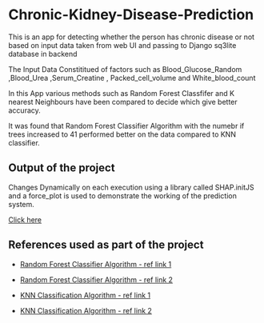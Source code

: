 # Chronic-Kidney-Disease-Prediction
This is an app for detecting whether the person has chronic disease or not based on input data taken from web UI and passing to Django sq3lite database in backend

The Input Data Constititued of factors such as Blood_Glucose_Random ,Blood_Urea ,Serum_Creatine , Packed_cell_volume and White_blood_count

In this App various methods such as Random Forest Classfifer and K nearest Neighbours have been compared to decide which give better accuracy.

It was found that Random Forest Classifier Algorithm with the numebr if trees increased to 41 performed better on the data compared to KNN classifier.


## Output of the project
  
  Changes Dynamically on each execution using a library called SHAP.initJS and a force_plot is used to demonstrate the working of the prediction system. 
  
  [Click here](https://user-images.githubusercontent.com/60535124/113891914-23449680-97e3-11eb-8d64-46cfdcb9ad59.png)

## References used as part of the project

   - [Random Forest Classifier Algorithm - ref link 1](https://www.simplilearn.com/tutorials/machine-learning-tutorial/random-forest-algorithm)

   - [Random Forest Classifier Algorithm - ref link 2](https://builtin.com/data-science/random-forest-algorithm)

   - [KNN Classification Algorithm - ref link 1](https://www.datacamp.com/community/tutorials/k-nearest-neighbor-classification-scikit-learn)

   - [KNN Classification Algorithm - ref link 2](https://www.javatpoint.com/k-nearest-neighbor-algorithm-for-machine-learning)


